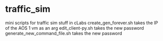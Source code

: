 # traffic_sim
mini scripts for traffic sim stuff in cLabs
create_gen_forever.sh takes the IP of the AOS 1 vm as an arg
edit_client-py.sh takes the new password
generate_new_command_file.sh takes the new password 

